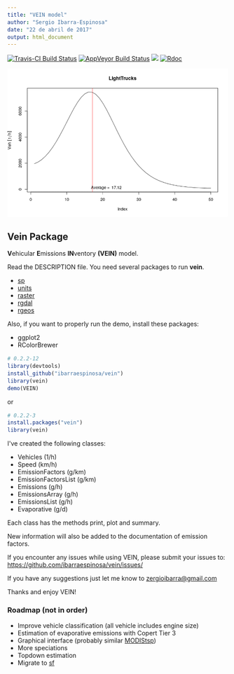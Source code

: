```yaml
---
title: "VEIN model"
author: "Sergio Ibarra-Espinosa"
date: "22 de abril de 2017"
output: html_document
---
```




[![Travis-CI Build Status](https://travis-ci.org/ibarraespinosa/vein.svg?branch=master)](https://travis-ci.org/ibarraespinosa/vein)
[![AppVeyor Build Status](https://ci.appveyor.com/api/projects/status/github/ibarraespinosa/vein?branch=master&svg=true)](https://ci.appveyor.com/project/ibarraespinosa/vein)
[![](http://cranlogs.r-pkg.org/badges/vein)](http://cran.rstudio.com/web/packages/vein/index.html)
[![Rdoc](http://www.rdocumentation.org/badges/version/vein)](http://www.rdocumentation.org/packages/vein)



![](p2.png)

## Vein Package

**V**ehicular **E**missions **IN**ventory **(VEIN)** model.  



Read the DESCRIPTION file. You need several packages to run **vein**.

- [sp](https://github.com/edzer/sp/) 
- [units](https://github.com/edzer/units/) 
- [raster](http://cran.r-project.org/package=raster)
- [rgdal](https://github.com/cran/rgdal)
- [rgeos](https://github.com/cran/rgeos)

Also, if you want to properly run the demo, install these packages:

- ggplot2
- RColorBrewer


```r
# 0.2.2-12
library(devtools)
install_github("ibarraespinosa/vein")
library(vein)
demo(VEIN)
```

or


```r
# 0.2.2-3
install.packages("vein")
library(vein)
```



I've created the following classes:

- Vehicles (1/h) 
- Speed  (km/h)
- EmissionFactors (g/km)
- EmissionFactorsList (g/km)
- Emissions  (g/h)
- EmissionsArray  (g/h)
- EmissionsList  (g/h)
- Evaporative  (g/d)

Each class has the methods print, plot and summary.

New information will also be added to the documentation of emission factors.

If you encounter any issues while using VEIN, please submit your issues to: https://github.com/ibarraespinosa/vein/issues/

If you have any suggestions just let me know to zergioibarra@gmail.com

Thanks and enjoy VEIN!

### **Roadmap** (not in order)

- Improve vehicle classification (all vehicle includes engine size)
- Estimation of evaporative emissions with Copert Tier 3
- Graphical interface (probably similar [MODIStsp](https://github.com/lbusett/MODIStsp))
- More speciations
- Topdown estimation
- Migrate to [sf](https://github.com/edzer/sfr/)
